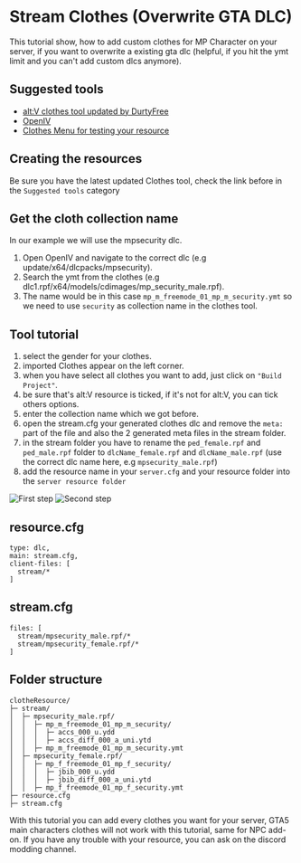 # Stream Clothes (Overwrite GTA DLC)
This tutorial show, how to add custom clothes for MP Character on your server, if you want to overwrite a existing gta dlc (helpful, if you hit the ymt limit and you can't add custom dlcs anymore).

## Suggested tools 
* [alt:V clothes tool updated by DurtyFree](https://github.com/DurtyFree/altv-cloth-tool/releases/latest)
* [OpenIV](https://openiv.com)
* [Clothes Menu for testing your resource](https://github.com/Nicoo34/Clothes-Menu)


## Creating the resources 
Be sure you have the latest updated Clothes tool, check the link before in the ```Suggested tools``` category

## Get the cloth collection name
In our example we will use the mpsecurity dlc.

1. Open OpenIV and navigate to the correct dlc (e.g update/x64/dlcpacks/mpsecurity).
2. Search the ymt from the clothes (e.g dlc1.rpf/x64/models/cdimages/mp_security_male.rpf).
3. The name would be in this case ``mp_m_freemode_01_mp_m_security.ymt`` so we need to use ``security`` as collection name in the clothes tool.

## Tool tutorial 
1. select the gender for your clothes.
2. imported Clothes appear on the left corner.
3. when you have select all clothes you want to add, just click on ```"Build Project"```.
4. be sure that's alt:V resource is ticked, if it's not for alt:V, you can tick others options.
5. enter the collection name which we got before.
6. open the stream.cfg your generated clothes dlc and remove the ``meta:`` part of the file and also the 2 generated meta files in the stream folder.
7. in the stream folder you have to rename the ``ped_female.rpf`` and ``ped_male.rpf`` folder to ``dlcName_female.rpf`` and ``dlcName_male.rpf`` (use the correct dlc name here, e.g ``mpsecurity_male.rpf``)
8. add the resource name in your ```server.cfg``` and your resource folder into the ```server resource folder```


![First step](~/altv-docs-gta-assets/images/tutorials/stream_clothes/first_overwrite.png)
![Second step](~/altv-docs-gta-assets/images/tutorials/stream_clothes/second_overwrite.png)

## **resource.cfg** 
```
type: dlc,
main: stream.cfg,
client-files: [
  stream/*
]
```

## **stream.cfg**
```
files: [
  stream/mpsecurity_male.rpf/*
  stream/mpsecurity_female.rpf/*
]
```

## Folder structure 
```
clotheResource/
├─ stream/
│  ├─ mpsecurity_male.rpf/
│  │  ├─ mp_m_freemode_01_mp_m_security/
│  │  │  ├─ accs_000_u.ydd
│  │  │  ├─ accs_diff_000_a_uni.ytd
│  │  ├─ mp_m_freemode_01_mp_m_security.ymt
│  ├─ mpsecurity_female.rpf/
│  │  ├─ mp_f_freemode_01_mp_f_security/
│  │  │  ├─ jbib_000_u.ydd
│  │  │  ├─ jbib_diff_000_a_uni.ytd
│  │  ├─ mp_f_freemode_01_mp_f_security.ymt
├─ resource.cfg
├─ stream.cfg
```

With this tutorial you can add every clothes you want for your server, GTA5 main characters clothes will not work with this tutorial, same for NPC add-on.
If you have any trouble with your resource, you can ask on the discord modding channel.
